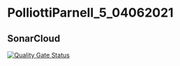 # PolliottiParnell_5_04062021

## SonarCloud
[![Quality Gate Status](https://sonarcloud.io/api/project_badges/measure?project=NichoSeb2_PolliottiParnell_5_04062021&metric=alert_status)](https://sonarcloud.io/dashboard?id=NichoSeb2_PolliottiParnell_5_04062021)